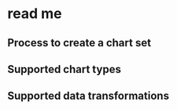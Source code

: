 # read me

## Process to create a chart set

## Supported chart types

## Supported data transformations


